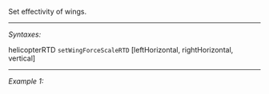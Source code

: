 Set effectivity of wings.


---
*Syntaxes:*

helicopterRTD `setWingForceScaleRTD` [leftHorizontal, rightHorizontal, vertical]

---
*Example 1:*

